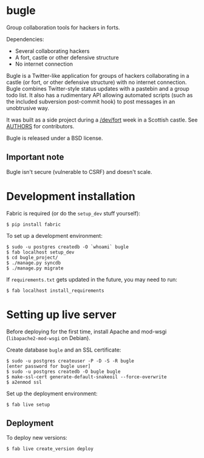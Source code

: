# bugle

Group collaboration tools for hackers in forts.

Dependencies:

- Several collaborating hackers
- A fort, castle or other defensive structure
- No internet connection

Bugle is a Twitter-like application for groups of hackers collaborating in a 
castle (or fort, or other defensive structure) with no internet connection.
Bugle combines Twitter-style status updates with a pastebin and a group todo
list. It also has a rudimentary API allowing automated scripts (such as the 
included subversion post-commit hook) to post messages in an unobtrusive way.

It was built as a side project during a [/dev/fort](http://devfort.com/) week 
in a Scottish castle. See [AUTHORS](AUTHORS.txt) for contributors.

Bugle is released under a BSD license.

## Important note

Bugle isn't secure (vulnerable to CSRF) and doesn't scale.

# Development installation

Fabric is required (or do the `setup_dev` stuff yourself):
    
    $ pip install fabric

To set up a development environment:

    $ sudo -u postgres createdb -O `whoami` bugle
    $ fab localhost setup_dev 
    $ cd bugle_project/
    $ ./manage.py syncdb
    $ ./manage.py migrate

If ``requirements.txt`` gets updated in the future, you may need to run:

    $ fab localhost install_requirements

# Setting up live server

Before deploying for the first time, install Apache and mod-wsgi 
(``libapache2-mod-wsgi`` on Debian).

Create database ``bugle`` and an SSL certificate:

    $ sudo -u postgres createuser -P -D -S -R bugle
    [enter password for bugle user]
    $ sudo -u postgres createdb -O bugle bugle
    $ make-ssl-cert generate-default-snakeoil --force-overwrite
    $ a2enmod ssl

Set up the deployment environment:

    $ fab live setup

## Deployment

To deploy new versions:

    $ fab live create_version deploy
